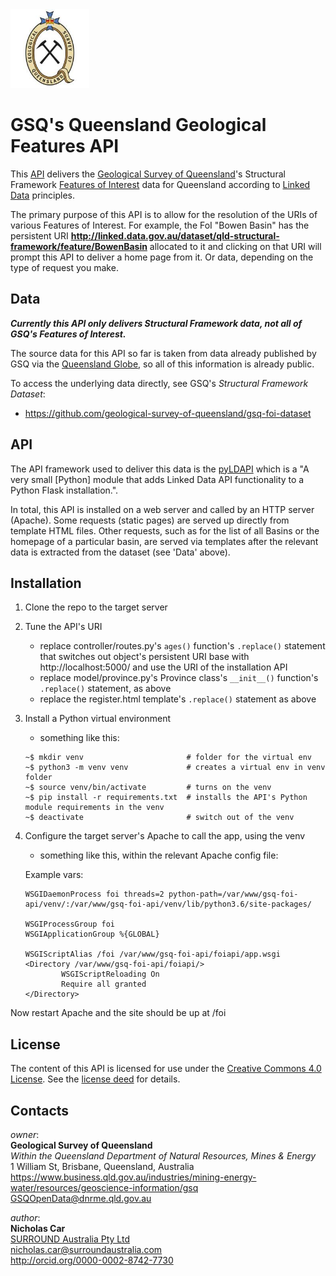 <img src="gsq.jpg" style="width:25%" />

# GSQ's Queensland Geological Features API 
This [API](https://en.wikipedia.org/wiki/Application_programming_interface) delivers the [Geological Survey of Queensland](https://en.wikipedia.org/wiki/Geological_Survey_of_Queensland)'s Structural Framework [Features of Interest](https://www.w3.org/TR/vocab-ssn/#SOSAFeatureOfInterest) data for Queensland according to [Linked Data](https://en.wikipedia.org/wiki/Linked_data) principles.

The primary purpose of this API is to allow for the resolution of the URIs of various Features of Interest. For example, the FoI "Bowen Basin" has the persistent URI **http://linked.data.gov.au/dataset/qld-structural-framework/feature/BowenBasin** allocated to it and clicking on that URI will prompt this API to deliver a home page from it. Or data, depending on the type of request you make.


## Data
***Currently this API only delivers Structural Framework data, not all of GSQ's Features of Interest.***

The source data for this API so far is taken from data already published by GSQ via the [Queensland Globe](https://qldglobe.information.qld.gov.au/), so all of this information is already public.

To access the underlying data directly, see GSQ's *Structural Framework Dataset*:

* https://github.com/geological-survey-of-queensland/gsq-foi-dataset


## API
The API framework used to deliver this data is the [pyLDAPI](http://github.com/rdflib/pyLDAPI) which is a "A very small [Python] module that adds Linked Data API functionality to a Python Flask installation.".

In total, this API is installed on a web server and called by an HTTP server (Apache). Some requests (static pages) are served up directly from template HTML files. Other requests, such as for the list of all Basins or the homepage of a particular basin, are served via templates after the relevant data is extracted from the dataset (see 'Data' above).


## Installation
1. Clone the repo to the target server
2. Tune the API's URI
    * replace controller/routes.py's `ages()` function's `.replace()` statement that switches out object's persistent URI base with http://localhost:5000/ and use the URI of the installation API
    * replace model/province.py's Province class's `__init__()` function's `.replace()` statement, as above
    * replace the register.html template's `.replace()` statement as above
3. Install a Python virtual environment 
    * something like this:
  
    ```
    ~$ mkdir venv                       # folder for the virtual env
    ~$ python3 -m venv venv             # creates a virtual env in venv folder
    ~$ source venv/bin/activate         # turns on the venv
    ~$ pip install -r requirements.txt  # installs the API's Python module requirements in the venv
    ~$ deactivate                       # switch out of the venv
    ```
4. Configure the target server's Apache to call the app, using the venv
    * something like this, within the relevant Apache config file:
  
    Example vars:

    ```
    WSGIDaemonProcess foi threads=2 python-path=/var/www/gsq-foi-api/venv/:/var/www/gsq-foi-api/venv/lib/python3.6/site-packages/

    WSGIProcessGroup foi
    WSGIApplicationGroup %{GLOBAL}

    WSGIScriptAlias /foi /var/www/gsq-foi-api/foiapi/app.wsgi
    <Directory /var/www/gsq-foi-api/foiapi/>
            WSGIScriptReloading On
            Require all granted
    </Directory>
    ```

Now restart Apache and the site should be up at /foi

 
## License
The content of this API is licensed for use under the [Creative Commons 4.0 License](https://creativecommons.org/licenses/by/4.0/). See the [license deed](LICENSE) for details.


## Contacts
*owner*:  
**Geological Survey of Queensland**  
*Within the Queensland Department of Natural Resources, Mines & Energy*  
1 William St, Brisbane, Queensland, Australia  
<https://www.business.qld.gov.au/industries/mining-energy-water/resources/geoscience-information/gsq>  
<GSQOpenData@dnrme.qld.gov.au>  

*author*:  
**Nicholas Car**  
[SURROUND Australia Pty Ltd](https://surroundaustralia.com)  
<nicholas.car@surroundaustralia.com>  
<http://orcid.org/0000-0002-8742-7730>  



